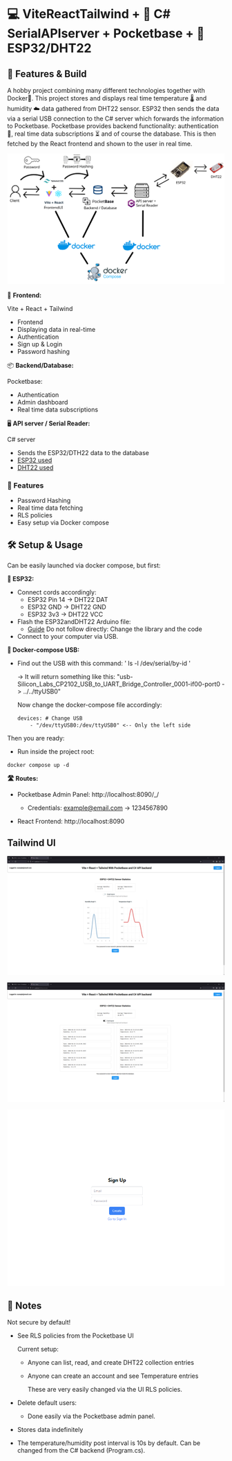 # 💻 ViteReactTailwind + 🔧 C# SerialAPIserver + Pocketbase + 🔌 ESP32/DHT22

## 🚀 Features & Build

A hobby project combining many different technologies together with Docker🐋. This project stores and displays real time temperature 🌡️ and humidity ☁️ data gathered from DHT22 sensor. ESP32 then sends the data via a serial USB connection to the C# server which forwards the information to Pocketbase. Pocketbase provides backend functionality: authentication 🔐, real time data subscriptions ⏳ and of course the database. This is then fetched by the React frontend and shown to the user in real time.

![Graph](/image78.png)

🎨 **Frontend:**

Vite + React + Tailwind
 - Frontend
 - Displaying data in real-time
 - Authentication
  - Sign up & Login 
 - Password hashing

📦 **Backend/Database:**

Pocketbase:
 - Authentication
 - Admin dashboard
 - Real time data subscriptions

🖥️ **API server / Serial Reader:**

C# server
 - Sends the ESP32/DTH22 data to the database
 - [ESP32 used](https://docs.espressif.com/projects/esp-idf/en/latest/esp32s2/hw-reference/esp32s2/user-guide-devkitm-1-v1.html)
 - [DHT22 used](https://www.switchelectronics.co.uk/products/dht22-digital-temperature-and-humidity-sensor-module)
### 🌟 Features ###

- Password Hashing
- Real time data fetching
- RLS policies
- Easy setup via Docker compose

## 🛠️ Setup & Usage

Can be easily launched via docker compose, but first:

**🔌 ESP32:**

- Connect cords accordingly:
  - ESP32 Pin 14 -> DHT22 DAT
  - ESP32 GND -> DHT22 GND
  - ESP32 3v3 -> DHT22 VCC
- Flash the ESP32andDHT22 Arduino file:
  - [Guide](https://www.instructables.com/How-to-use-DHT-22-sensor-Arduino-Tutorial/) Do not follow directly: Change the library and the code
- Connect to your computer via USB.

**🐋 Docker-compose USB:**

- Find out the USB with this command: ' ls -l /dev/serial/by-id ' 

    -> It will return something like this: "usb-Silicon_Labs_CP2102_USB_to_UART_Bridge_Controller_0001-if00-port0 -> ../../ttyUSB0"

    Now change the docker-compose file accordingly:

    ```
    devices: # Change USB
        - "/dev/ttyUSB0:/dev/ttyUSB0" <-- Only the left side
    ``` 

Then you are ready:
 - Run inside the project root:

  ``` 
  docker compose up -d
  ``` 

**🛣️ Routes:**

- Pocketbase Admin Panel: http://localhost:8090/_/
  - Credentials: example@email.com -> 1234567890

- React Frontend: http://localhost:8090

## Tailwind UI ##

![Alt text](firefox_ymxrmY4C12.png)

![Alt text](firefox_VUflT1j9dD.png)

![Alt text](image-1.png)


## 📝 Notes

Not secure by default!

- See RLS policies from the Pocketbase UI

  Current setup:

  - Anyone can list, read, and create DHT22 collection entries

  - Anyone can create an account and see Temperature entries

    These are very easily changed via the UI RLS policies.

- Delete default users:

  - Done easily via the Pocketbase admin panel.

- Stores data indefinitely

- The temperature/humidity post interval is 10s by default. Can be changed from the C# backend (Program.cs).
